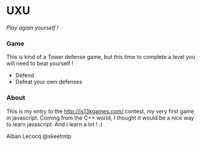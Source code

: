 UXU
===
*Play again yourself !*

### Game
This is kind of a Tower defense game, but this time to complete a level you will need to beat yourself ! 
* Defend
* Defeat your own defenses

### About
This is my entry to the http://js13kgames.com/ contest, my very first game in javascript.
Coming from the C++ world, I thought it would be a nice way to learn javascript.
And I learn a lot ! :)

Alban Lecocq
@skeetmtp
